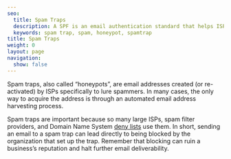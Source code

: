 ```yaml
---
seo:
  title: Spam Traps
  description: A SPF is an email authentication standard that helps ISPs better identify legitimate email senders.
  keywords: spam trap, spam, honeypot, spamtrap
title: Spam Traps
weight: 0
layout: page
navigation:
  show: false
---
```


Spam traps, also called “honeypots”, are email addresses created (or re-activated) by ISPs specifically to lure spammers. In many cases, the only way to acquire the address is through an automated email address harvesting process.

Spam traps are important because so many large ISPs, spam filter providers, and Domain Name System [deny lists]({{root_url}}/glossary/deny-list/) use them. In short, sending an email to a spam trap can lead directly to being blocked by the organization that set up the trap. Remember that blocking can ruin a business’s reputation and halt further email deliverability.


<call-out-link linktext="EXPERT INSIGHTS" img="/img/expert-insights-promo2.png" link="https://sendgrid.com/solutions/expert-insights/">
